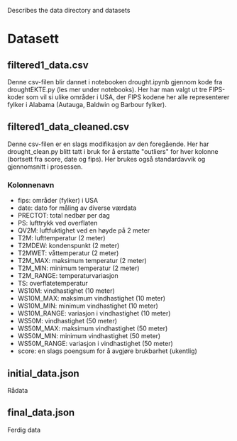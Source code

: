 Describes the data directory and datasets

# Datasett

## filtered1_data.csv

Denne csv-filen blir dannet i notebooken drought.ipynb gjennom kode fra droughtEKTE.py (les mer under notebooks). Her har man valgt ut tre FIPS-koder som vil si ulike områder i USA, der FIPS kodene her alle representerer fylker i Alabama (Autauga, Baldwin og Barbour fylker).

## filtered1_data_cleaned.csv

Denne csv-filen er en slags modifikasjon av den foregående. Her har drought_clean.py blitt tatt i bruk for å erstatte "outliers" for hver kolonne (bortsett fra score, date og fips). Her brukes også standardavvik og gjennomsnitt i prosessen.

### Kolonnenavn

- fips: områder (fylker) i USA
- date: dato for måling av diverse værdata
- PRECTOT: total nedbør per dag
- PS: lufttrykk ved overflaten
- QV2M: luftfuktighet ved en høyde på 2 meter
- T2M: lufttemperatur (2 meter)
- T2MDEW: kondenspunkt (2 meter)
- T2MWET: våttemperatur (2 meter)
- T2M_MAX: maksimum temperatur (2 meter)
- T2M_MIN: minimum temperatur (2 meter)
- T2M_RANGE: temperaturvariasjon
- TS: overflatetemperatur
- WS10M: vindhastighet (10 meter)
- WS10M_MAX: maksimum vindhastighet (10 meter)
- WS10M_MIN: minimum vindhastighet (10 meter)
- WS10M_RANGE: variasjon i vindhastighet (10 meter)
- WS50M: vindhastighet (50 meter)
- WS50M_MAX: maksimum vindhastighet (50 meter)
- WS50M_MIN: minimum vindhastighet (50 meter)
- WS50M_RANGE: variasjon i vindhastighet (50 meter)
- score: en slags poengsum for å avgjøre brukbarhet (ukentlig)

## initial_data.json

Rådata

## final_data.json

Ferdig data